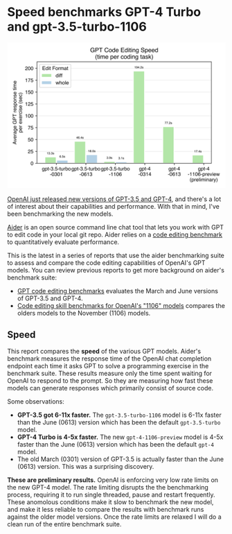# Speed benchmarks GPT-4 Turbo and gpt-3.5-turbo-1106

[![benchmark results](../assets/benchmarks-speed-1106.svg)](https://aider.chat/assets/benchmarks-speed-1106.svg)

[OpenAI just released new versions of GPT-3.5 and GPT-4](https://openai.com/blog/new-models-and-developer-products-announced-at-devday),
and there's a lot
of interest about their capabilities and performance.
With that in mind, I've been benchmarking the new models.

[Aider](https://github.com/paul-gauthier/aider)
is an open source command line chat tool that lets you work with GPT to edit
code in your local git repo.
Aider relies on a
[code editing benchmark](https://aider.chat/docs/benchmarks.html)
to quantitatively evaluate
performance.

This is the latest in a series of reports
that use the aider benchmarking suite to assess and compare the code
editing capabilities of OpenAI's GPT models. You can review previous
reports to get more background on aider's benchmark suite:

- [GPT code editing benchmarks](https://aider.chat/docs/benchmarks.html) evaluates the March and June versions of GPT-3.5 and GPT-4.
- [Code editing skill benchmarks for OpenAI's "1106" models](https://aider.chat/docs/benchmarks-1106.html) compares the olders models to the November (1106) models.

## Speed

This report compares the **speed** of the various GPT models.
Aider's benchmark measures the response time of the OpenAI chat completion
endpoint each time it asks GPT to solve a programming exercise in the benchmark
suite. These results measure only the time spent waiting for OpenAI to
respond to the prompt.
So they are measuring
how fast these models can
generate responses which primarily consist of source code.

Some observations:

- **GPT-3.5 got 6-11x faster.** The `gpt-3.5-turbo-1106` model is 6-11x faster than the June (0613) version which has been the default `gpt-3.5-turbo` model.
- **GPT-4 Turbo is 4-5x faster.** The new `gpt-4-1106-preview` model is 4-5x faster than the June (0613) version which has been the default `gpt-4` model.
- The old March (0301) version of GPT-3.5 is actually faster than the June (0613) version. This was a surprising discovery.

**These are preliminary results.**
OpenAI is enforcing very low
rate limits on the new GPT-4 model.
The rate limiting disrupts the the benchmarking process,
requiring it to run single threaded, pause and restart frequently.
These anomolous conditions make it slow to
benchmark the new model, and make
it less reliable to compare the results with
benchmark runs against the older model versions.
Once the rate limits are relaxed I will do a clean
run of the entire benchmark suite.
